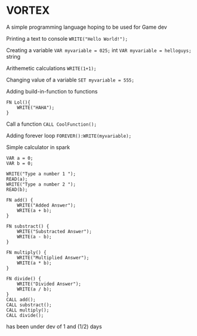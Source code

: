 # VORTEX
A simple programming language hoping to be used for Game dev

Printing a text to console
```WRITE("Hello World!");```

Creating a variable
```VAR myvariable = 025;``` int
```VAR myvariable = helloguys;``` string

Arithemetic calculations
```WRITE(1+1);```


Changing value of a variable
```SET myvariable = 555;```

Adding build-in-function to functions
```
FN Lol(){
    WRITE("HAHA");
}
```

Call a function
```CALL CoolFunction();```

Adding forever loop
```FOREVER():WRITE(myvariable);```


Simple calculator in spark
```
VAR a = 0;
VAR b = 0;

WRITE("Type a number 1 ");
READ(a);
WRITE("Type a number 2 ");
READ(b);

FN add() {
    WRITE("Added Answer");
    WRITE(a + b);
}

FN substract() {
    WRITE("Substracted Answer");
    WRITE(a - b);
}

FN multiply() {
    WRITE("Multiplied Answer");
    WRITE(a * b);
}

FN divide() {
    WRITE("Divided Answer");
    WRITE(a / b);
}
CALL add();
CALL substract();
CALL multiply();
CALL divide();
```

has been under dev of 1 and (1/2) days


